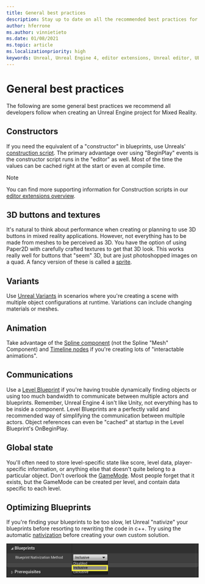 ```yaml
---
title: General best practices
description: Stay up to date on all the recommended best practices for developing mixed reality applications in Unreal engine.
author: hferrone
ms.author: vinnietieto
ms.date: 01/08/2021
ms.topic: article
ms.localizationpriority: high
keywords: Unreal, Unreal Engine 4, editor extensions, Unreal editor, UE4, HoloLens, HoloLens 2, mixed reality, development, documentation, guides, features, mixed reality headset, windows mixed reality headset, virtual reality headset, porting, upgrading
---
```


# General best practices

The following are some general best practices we recommend all developers follow when creating an Unreal Engine project for Mixed Reality.

## Constructors

If you need the equivalent of a "constructor" in blueprints, use Unreals' [construction script](https://docs.unrealengine.com/ProgrammingAndScripting/Blueprints/UserGuide/UserConstructionScript/index.html). The primary advantage over using "BeginPlay" events is the constructor script runs in the "editor" as well. Most of the time the values can be cached right at the start or even at compile time.

> [!NOTE]
> You can find more supporting information for Construction scripts in our [editor extensions overview](unreal-editor-extensions.md#construction-scripts).

## 3D buttons and textures

It's natural to think about performance when creating or planning to use 3D buttons in mixed reality applications. However, not everything has to be made from meshes to be perceived as 3D. You have the option of using Paper2D with carefully crafted textures to get that 3D look. This works really well for buttons that "seem" 3D, but are just photoshopped images on a quad. A fancy version of these is called a [sprite](https://docs.unrealengine.com/5.3/paper-2d-sprite-editor-in-unreal-engine/).

## Variants

Use [Unreal Variants](https://docs.unrealengine.com/Basics/Levels/Variants/index.html) in scenarios where you're creating a scene with multiple object configurations at runtime. Variations can include changing materials or meshes. 

## Animation

Take advantage of the [Spline component](https://docs.unrealengine.com/API/Runtime/Engine/Components/USplineComponent/) (not the Spline "Mesh" Component) and [Timeline nodes](https://docs.unrealengine.com/ProgrammingAndScripting/Blueprints/UserGuide/Timelines/index.html) if you're creating lots of "interactable animations". 

<!-- You can find a comprehensive [video tutorial here](https://www.youtube.com/watch?v=bWXI91FdMtk&ab_channel=DoubleCrossGames). -->

## Communications

Use a [Level Blueprint](https://docs.unrealengine.com/ProgrammingAndScripting/Blueprints/UserGuide/Types/LevelBlueprint/index.html) if you're having trouble dynamically finding objects or using too much bandwidth to communicate between multiple actors and blueprints. Remember, Unreal Engine 4 isn't like Unity, not everything has to be inside a component. Level Blueprints are a perfectly valid and recommended way of simplifying the communication between multiple actors. Object references can even be "cached" at startup in the Level Blueprint's OnBeginPlay.

## Global state

You'll often need to store level-specific state like score, level data, player-specific information, or anything else that doesn't quite belong to a particular object. Don't overlook the [GameMode](https://docs.unrealengine.com/en-US/InteractiveExperiences/Framework/GameMode/index.html). Most people forget that it exists, but the GameMode can be created per level, and contain data specific to each level.

## Optimizing Blueprints

If you're finding your blueprints to be too slow, let Unreal "nativize" your blueprints before resorting to rewriting the code in c++. Try using the automatic [nativization](https://docs.unrealengine.com/ProgrammingAndScripting/Blueprints/TechnicalGuide/NativizingBlueprints/index.html) before creating your own custom solution.

![Blueprints setting with blueprint nativization method with inclusive highlighted](images/unreal-general-practices-img-01.jpg)
